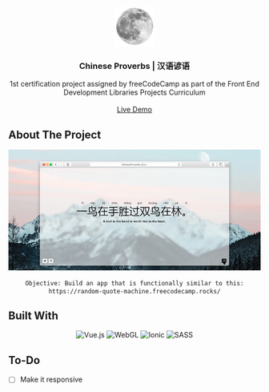 <!-- PROJECT LOGO -->
<br />
<div align="center">
  <a href="https://github.com/othneildrew/Best-README-Template">
    <img src="./public/favicon.png" alt="Logo" width="80" height="80">
  </a>

  <h3 align="center">Chinese Proverbs | 汉语谚语</h3>

  <p align="center">
    1st certification project assigned by freeCodeCamp as part of the Front End Development Libraries Projects Curriculum
    <br />
    <br />
    <a href="https://freecodecamp-quote-machine.vercel.app/">Live Demo</a>
  </p>
</div>

<!-- ABOUT THE PROJECT -->

## About The Project

<div align="center">

<img src="./public/header.gif" alt="Header">
<br />

    Objective: Build an app that is functionally similar to this:
    https://random-quote-machine.freecodecamp.rocks/

</div>

## Built With

<div align="center">

![Vue.js](https://img.shields.io/badge/vuejs-%2335495e.svg?style=for-the-badge&logo=vuedotjs&logoColor=%234FC08D)
![WebGL](https://img.shields.io/badge/Axios-671ddf?style=for-the-badge)
![Ionic](https://img.shields.io/badge/Ionic-%233880FF.svg?style=for-the-badge&logo=Ionic&logoColor=white)
![SASS](https://img.shields.io/badge/SASS-hotpink.svg?style=for-the-badge&logo=SASS&logoColor=white)

</div>


## To-Do

- [ ] Make it responsive